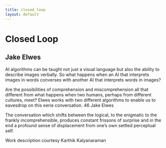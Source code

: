 ```yaml
---
title: closed loop
layout: default
---
```


# Closed Loop
## Jake Elwes

AI algorithms can be taught not just a visual language but also the ability to describe images verbally. So what happens when an AI that interprets images in words converses with another AI that interprets words in images? 

Are the possibilities of comprehension and miscomprehension all that different from what happens when two humans, perhaps from different cultures, meet? Elwes works with two different algorithms to enable us to eavesdrop on this eerie conversation. 46 Jake Elwes

The conversation which shifts between the logical, to the enigmatic to the frankly incomprehensible, produces constant frissons of surprise and in the end a profound sense of displacement from one’s own settled perceptual self. 

Work description courtesy Karthik Kalyanaraman
